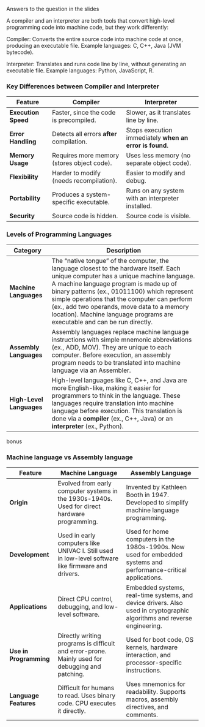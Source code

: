 Answers to the question in the slides

A compiler and an interpreter are both tools that convert high-level programming code into machine code, but they work differently:

Compiler: Converts the entire source code into machine code at once, producing an executable file. Example languages: C, C++, Java (JVM bytecode).

Interpreter: Translates and runs code line by line, without generating an executable file. Example languages: Python, JavaScript, R.
### Key Differences between Compiler and Interpreter

| Feature              | Compiler                                    | Interpreter                              |
|----------------------|--------------------------------------------|------------------------------------------|
| **Execution Speed**   | Faster, since the code is precompiled.     | Slower, as it translates line by line.   |
| **Error Handling**    | Detects all errors **after** compilation.  | Stops execution immediately **when an error is found**. |
| **Memory Usage**      | Requires more memory (stores object code). | Uses less memory (no separate object code). |
| **Flexibility**       | Harder to modify (needs recompilation).    | Easier to modify and debug.             |
| **Portability**       | Produces a system-specific executable.     | Runs on any system with an interpreter installed. |
| **Security**          | Source code is hidden.                     | Source code is visible.                 |

### Levels of Programming Languages

| Category             | Description |
|----------------------|-------------|
| **Machine Languages** | The “native tongue” of the computer, the language closest to the hardware itself. Each unique computer has a unique machine language. A machine language program is made up of binary patterns (ex., 01011100) which represent simple operations that the computer can perform (ex., add two operands, move data to a memory location). Machine language programs are executable and can be run directly. |
| **Assembly Languages** | Assembly languages replace machine language instructions with simple mnemonic abbreviations (ex., ADD, MOV). They are unique to each computer. Before execution, an assembly program needs to be translated into machine language via an Assembler. |
| **High-Level Languages** | High-level languages like C, C++, and Java are more English-like, making it easier for programmers to think in the language. These languages require translation into machine language before execution. This translation is done via a **compiler** (ex., C++, Java) or an **interpreter** (ex., Python). |

bonus
### Machine language vs Assembly language
| Feature            | Machine Language | Assembly Language |
|--------------------|-----------------|-------------------|
| **Origin**        | Evolved from early computer systems in the 1930s-1940s. Used for direct hardware programming. | Invented by Kathleen Booth in 1947. Developed to simplify machine language programming. |
| **Development**   | Used in early computers like UNIVAC I. Still used in low-level software like firmware and drivers. | Used for home computers in the 1980s-1990s. Now used for embedded systems and performance-critical applications. |
| **Applications**  | Direct CPU control, debugging, and low-level software. | Embedded systems, real-time systems, and device drivers. Also used in cryptographic algorithms and reverse engineering. |
| **Use in Programming** | Directly writing programs is difficult and error-prone. Mainly used for debugging and patching. | Used for boot code, OS kernels, hardware interaction, and processor-specific instructions. |
| **Language Features** | Difficult for humans to read. Uses binary code. CPU executes it directly. | Uses mnemonics for readability. Supports macros, assembly directives, and comments. |
